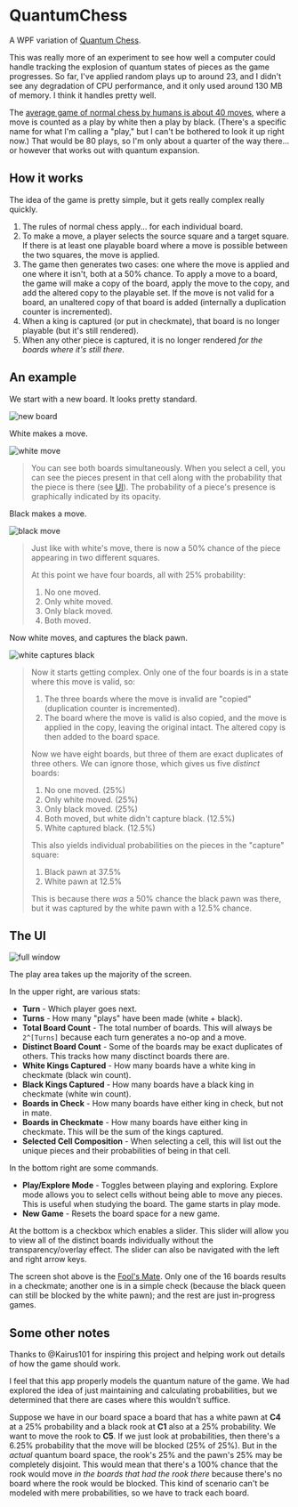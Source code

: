 # QuantumChess

A WPF variation of [Quantum Chess](https://quantumchess.net/).

This was really more of an experiment to see how well a computer could handle tracking the explosion of quantum states of pieces as the game progresses.  So far, I've applied random plays up to around 23, and I didn't see any degradation of CPU performance, and it only used around 130 MB of memory.  I think it handles pretty well.

The [average game of normal chess by humans is about 40 moves](https://chess.stackexchange.com/a/2507), where a move is counted as a play by white then a play by black.  (There's a specific name for what I'm calling a "play," but I can't be bothered to look it up right now.)  That would be 80 plays, so I'm only about a quarter of the way there... or however that works out with quantum expansion.

## How it works

The idea of the game is pretty simple, but it gets really complex really quickly.

1. The rules of normal chess apply... for each individual board.
1. To make a move, a player selects the source square and a target square.  If there is at least one playable board where a move is possible between the two squares, the move is applied.
1. The game then generates two cases: one where the move is applied and one where it isn't, both at a 50% chance.  To apply a move to a board, the game will make a copy of the board, apply the move to the copy, and add the altered copy to the playable set.  If the move is not valid for a board, an unaltered copy of that board is added (internally a duplication counter is incremented).
1. When a king is captured (or put in checkmate), that board is no longer playable (but it's still rendered).
1. When any other piece is captured, it is no longer rendered _for the boards where it's still there_.

## An example

We start with a new board.  It looks pretty standard.

![new board](Resources/example-screen1.png)

White makes a move.

![white move](Resources/example-screen2.png)

> You can see both boards simultaneously.  When you select a cell, you can see the pieces present in that cell along with the probability that the piece is there (see [UI](#the-ui)).  The probability of a piece's presence is graphically indicated by its opacity.

Black makes a move.

![black move](Resources/example-screen3.png)

> Just like with white's move, there is now a 50% chance of the piece appearing in two different squares.
> 
> At this point we have four boards, all with 25% probability:
> 
> 1. No one moved.
> 1. Only white moved.
> 1. Only black moved.
> 1. Both moved.

Now white moves, and captures the black pawn.

![white captures black](Resources/example-screen4.png)

> Now it starts getting complex.  Only one of the four boards is in a state where this move is valid, so:
> 
> 1. The three boards where the move is invalid are "copied" (duplication counter is incremented).
> 1. The board where the move is valid is also copied, and the move is applied in the copy, leaving the original intact.  The altered copy is then added to the board space.
>
> Now we have eight boards, but three of them are exact duplicates of three others.  We can ignore those, which gives us five _distinct_ boards:
> 
> 1. No one moved. (25%)
> 1. Only white moved. (25%)
> 1. Only black moved. (25%)
> 1. Both moved, but white didn't capture black. (12.5%)
> 1. White captured black. (12.5%)
> 
> This also yields individual probabilities on the pieces in the "capture" square:
> 
> 1. Black pawn at 37.5%
> 1. White pawn at 12.5%
>
> This is because there _was_ a 50% chance the black pawn was there, but it was captured by the white pawn with a 12.5% chance.

## The UI

![full window](Resources/full-window.png)

The play area takes up the majority of the screen.

In the upper right, are various stats:

- **Turn** - Which player goes next.
- **Turns** - How many "plays" have been made (white + black).
- **Total Board Count** - The total number of boards.  This will always be `2^[Turns]` because each turn generates a no-op and a move.
- **Distinct Board Count** - Some of the boards may be exact duplicates of others.  This tracks how many disctinct boards there are.
- **White Kings Captured** - How many boards have a white king in checkmate (black win count).
- **Black Kings Captured** - How many boards have a black king in checkmate (white win count).
- **Boards in Check** - How many boards have either king in check, but not in mate.
- **Boards in Checkmate** - How many boards have either king in checkmate.  This will be the sum of the kings captured.
- **Selected Cell Composition** - When selecting a cell, this will list out the unique pieces and their probabilities of being in that cell.

In the bottom right are some commands.

- **Play/Explore Mode** - Toggles between playing and exploring.  Explore mode allows you to select cells without being able to move any pieces.  This is useful when studying the board.  The game starts in play mode.
- **New Game** - Resets the board space for a new game.

At the bottom is a checkbox which enables a slider.  This slider will allow you to view all of the distinct boards individually without the transparency/overlay effect.  The slider can also be navigated with the left and right arrow keys.

The screen shot above is the [Fool's Mate](https://en.wikipedia.org/wiki/Fool%27s_mate).  Only one of the 16 boards results in a checkmate; another one is in a simple check (because the black queen can still be blocked by the white pawn); and the rest are just in-progress games.

## Some other notes

Thanks to @Kairus101 for inspiring this project and helping work out details of how the game should work.

I feel that this app properly models the quantum nature of the game.  We had explored the idea of just maintaining and calculating probabilities, but we determined that there are cases where this wouldn't suffice.

Suppose we have in our board space a board that has a white pawn at **C4** at a 25% probability and a black rook at **C1** also at a 25% probability.  We want to move the rook to **C5**.  If we just look at probabilities, then there's a 6.25% probability that the move will be blocked (25% of 25%).  But in the _actual_ quantum board space, the rook's 25% and the pawn's 25% may be completely disjoint.  This would mean that there's a 100% chance that the rook would move _in the boards that had the rook there_ because there's no board where the rook would be blocked.  This kind of scenario can't be modeled with mere probabilities, so we have to track each board.
